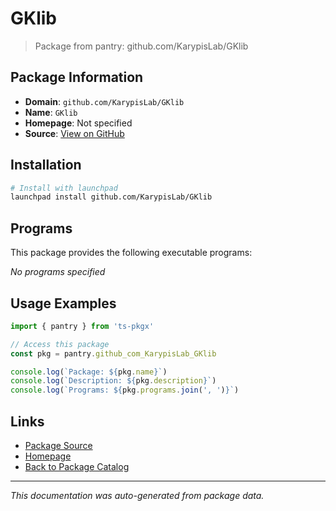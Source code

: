 # GKlib

> Package from pantry: github.com/KarypisLab/GKlib

## Package Information

- **Domain**: `github.com/KarypisLab/GKlib`
- **Name**: `GKlib`
- **Homepage**: Not specified
- **Source**: [View on GitHub](https://github.com/pkgxdev/pantry/tree/main/projects/github.com/KarypisLab/GKlib/package.yml)

## Installation

```bash
# Install with launchpad
launchpad install github.com/KarypisLab/GKlib
```

## Programs

This package provides the following executable programs:

*No programs specified*

## Usage Examples

```typescript
import { pantry } from 'ts-pkgx'

// Access this package
const pkg = pantry.github_com_KarypisLab_GKlib

console.log(`Package: ${pkg.name}`)
console.log(`Description: ${pkg.description}`)
console.log(`Programs: ${pkg.programs.join(', ')}`)
```

## Links

- [Package Source](https://github.com/pkgxdev/pantry/tree/main/projects/github.com/KarypisLab/GKlib/package.yml)
- [Homepage](#)
- [Back to Package Catalog](../package-catalog.md)

---

*This documentation was auto-generated from package data.*
